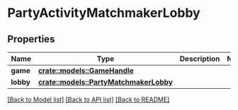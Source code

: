 # PartyActivityMatchmakerLobby

## Properties

Name | Type | Description | Notes
------------ | ------------- | ------------- | -------------
**game** | [**crate::models::GameHandle**](GameHandle.md) |  | 
**lobby** | [**crate::models::PartyMatchmakerLobby**](PartyMatchmakerLobby.md) |  | 

[[Back to Model list]](../README.md#documentation-for-models) [[Back to API list]](../README.md#documentation-for-api-endpoints) [[Back to README]](../README.md)


